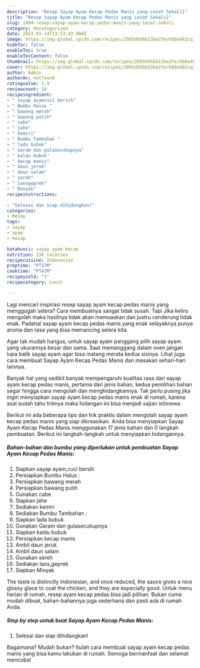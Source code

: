 ```yaml
---
description: "Resep Sayap Ayam Kecap Pedas Manis yang Lezat Sekali}"
title: "Resep Sayap Ayam Kecap Pedas Manis yang Lezat Sekali}"
slug: 1494-resep-sayap-ayam-kecap-pedas-manis-yang-lezat-sekali
category: Uncategorized
date: 2023-01-14T13:53:43.904Z
image: https://img-global.cpcdn.com/recipes/2093d956b13be2fe/680x482cq70/sayap-ayam-kecap-pedas-manis-foto-resep-utama.jpg
hideToc: false
enableToc: true
enableTocContent: false
thumbnail: https://img-global.cpcdn.com/recipes/2093d956b13be2fe/680x482cq70/sayap-ayam-kecap-pedas-manis-foto-resep-utama.jpg
cover: https://img-global.cpcdn.com/recipes/2093d956b13be2fe/680x482cq70/sayap-ayam-kecap-pedas-manis-foto-resep-utama.jpg
author: Admin
authorAv: notfound
ratingvalue: 3.9
reviewcount: 10
recipeingredient:
- " sayap ayamcuci bersih"
- " Bumbu Halus "
- " bawang merah"
- " bawang putih"
- " cabe"
- " jahe"
- " kemiri"
- " Bumbu Tambahan "
- " lada bubuk"
- " Garam dan gulasecukupnya"
- " kaldu bubuk"
- " kecap manis"
- " daun jeruk"
- " daun salam"
- " sereh"
- " laosgeprek"
- " Minyak"
recipeinstructions:

- "Selesai dan siap dihidangkan!"
categories:
- Resep
tags:
- sayap
- ayam
- kecap

katakunci: sayap ayam kecap 
nutrition: 236 calories
recipecuisine: Indonesian
preptime: "PT37M"
cooktime: "PT47M"
recipeyield: "1"
recipecategory: Lunch

---
```



Lagi mencari inspirasi resep sayap ayam kecap pedas manis yang menggugah selera? Cara membuatnya sangat tidak susah. Tapi Jika keliru mengolah maka hasilnya tidak akan memuaskan dan justru cenderung tidak enak. Padahal sayap ayam kecap pedas manis yang enak selayaknya punya aroma dan rasa yang bisa memancing selera kita.


Agar tak mudah hangus, untuk sayap ayam panggang pilih sayap ayam yang ukurannya besar dan sama. Saat memanggang dalam oven jangan lupa balik sayap ayam agar bisa matang merata kedua sisinya. Lihat juga cara membuat Sayap Ayam Kecap Pedas Manis dan masakan sehari-hari lainnya.

Banyak hal yang sedikit banyak mempengaruhi kualitas rasa dari sayap ayam kecap pedas manis, pertama dari jenis bahan, kedua pemilihan bahan segar hingga cara mengolah dan menghidangkannya. Tak perlu pusing jika ingin menyiapkan sayap ayam kecap pedas manis enak di rumah, karena asal sudah tahu triknya maka hidangan ini bisa menjadi sajian istimewa.


Berikut ini ada beberapa tips dan trik praktis dalam mengolah sayap ayam kecap pedas manis yang siap dikreasikan. Anda bisa menyiapkan Sayap Ayam Kecap Pedas Manis menggunakan 17 jenis bahan dan 0 langkah pembuatan. Berikut ini langkah-langkah untuk menyiapkan hidangannya.

<!--inarticleads1-->

##### Bahan-bahan dan bumbu yang diperlukan untuk pembuatan Sayap Ayam Kecap Pedas Manis:

1. Siapkan  sayap ayam,cuci bersih
1. Persiapkan  Bumbu Halus :
1. Persiapkan  bawang merah
1. Persiapkan  bawang putih
1. Gunakan  cabe
1. Siapkan  jahe
1. Sediakan  kemiri
1. Sediakan  Bumbu Tambahan :
1. Siapkan  lada bubuk
1. Gunakan  Garam dan gulasecukupnya
1. Siapkan  kaldu bubuk
1. Persiapkan  kecap manis
1. Ambil  daun jeruk
1. Ambil  daun salam
1. Gunakan  sereh
1. Sediakan  laos,geprek
1. Siapkan  Minyak


The taste is distinctly Indonesian, and once reduced, the sauce gives a nice glossy glace to coat the chicken, and they are especially good. Untuk menu harian di rumah, resep ayam kecap pedas bisa jadi pilihan. Bukan cuma mudah dibuat, bahan-bahannya juga sederhana dan pasti ada di rumah Anda. 

<!--inarticleads2-->

##### Step by step untuk buat Sayap Ayam Kecap Pedas Manis:


1. Selesai dan siap dihidangkan!



Bagaimana? Mudah bukan? Itulah cara membuat sayap ayam kecap pedas manis yang bisa kamu lakukan di rumah. Semoga bermanfaat dan selamat mencoba!

